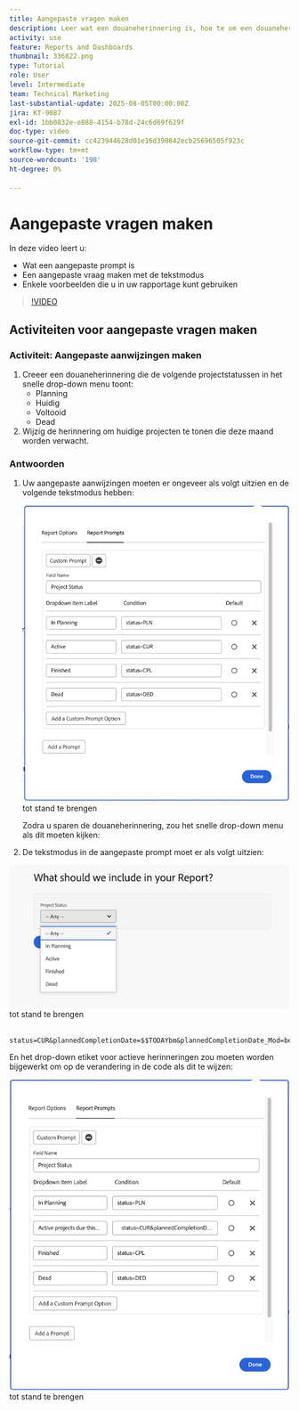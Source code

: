 ```yaml
---
title: Aangepaste vragen maken
description: Leer wat een douaneherinnering is, hoe te om een douaneherinnering tot stand te brengen gebruikend tekstwijze, en sommige voorbeelden die u in rapportering in Workfront kunt gebruiken.
activity: use
feature: Reports and Dashboards
thumbnail: 336822.png
type: Tutorial
role: User
level: Intermediate
team: Technical Marketing
last-substantial-update: 2025-08-05T00:00:00Z
jira: KT-9087
exl-id: 1bb0832e-e888-4154-b78d-24c6d69f629f
doc-type: video
source-git-commit: cc423944628d01e16d390842ecb25696505f923c
workflow-type: tm+mt
source-wordcount: '198'
ht-degree: 0%

---
```


# Aangepaste vragen maken

In deze video leert u:

* Wat een aangepaste prompt is
* Een aangepaste vraag maken met de tekstmodus
* Enkele voorbeelden die u in uw rapportage kunt gebruiken

>[!VIDEO](https://video.tv.adobe.com/v/3470512/?captions=dut&quality=12&learn=on&enablevpops=0)

## Activiteiten voor aangepaste vragen maken


### Activiteit: Aangepaste aanwijzingen maken

1. Creeer een douaneherinnering die de volgende projectstatussen in het snelle drop-down menu toont:
   * Planning
   * Huidig
   * Voltooid
   * Dead
1. Wijzig de herinnering om huidige projecten te tonen die deze maand worden verwacht.

### Antwoorden

1. Uw aangepaste aanwijzingen moeten er ongeveer als volgt uitzien en de volgende tekstmodus hebben:

   ![&#x200B; een beeld van het scherm om een nieuw filter op tekstwijze &#x200B;](assets/cp-01.png) tot stand te brengen

   Zodra u sparen de douaneherinnering, zou het snelle drop-down menu als dit moeten kijken:

1. De tekstmodus in de aangepaste prompt moet er als volgt uitzien:

![&#x200B; een beeld van het scherm om een nieuw filter op tekstwijze &#x200B;](assets/cp-02.png) tot stand te brengen

```
   status=CUR&plannedCompletionDate=$$TODAYbm&plannedCompletionDate_Mod=between&plannedCompletionDate_Range=$$TODAYem 
```

En het drop-down etiket voor actieve herinneringen zou moeten worden bijgewerkt om op de verandering in de code als dit te wijzen:

![&#x200B; een beeld van het scherm om een nieuw filter op tekstwijze &#x200B;](assets/cp-02a.png) tot stand te brengen
